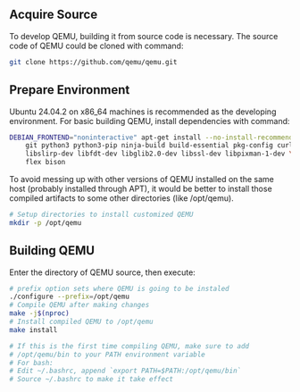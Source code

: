 ## Acquire Source

To develop QEMU, building it from source code is necessary. The source code of QEMU could be cloned with command:
```bash
git clone https://github.com/qemu/qemu.git
```

## Prepare Environment

Ubuntu 24.04.2 on x86_64 machines is recommended as the developing environment. For basic building QEMU, install dependencies with command:
```bash
DEBIAN_FRONTEND="noninteractive" apt-get install --no-install-recommends -y \
    git python3 python3-pip ninja-build build-essential pkg-config curl bc jq \
    libslirp-dev libfdt-dev libglib2.0-dev libssl-dev libpixman-1-dev \
    flex bison
```

To avoid messing up with other versions of QEMU installed on the same host (probably installed through APT), it would be better to install those compiled artifacts to some other directories (like /opt/qemu).
```bash
# Setup directories to install customized QEMU
mkdir -p /opt/qemu
```

## Building QEMU

Enter the directory of QEMU source, then execute:
```bash
# prefix option sets where QEMU is going to be instaled
./configure --prefix=/opt/qemu
# Compile QEMU after making changes
make -j$(nproc)
# Install compiled QEMU to /opt/qemu
make install

# If this is the first time compiling QEMU, make sure to add
# /opt/qemu/bin to your PATH environment variable
# For bash:
# Edit ~/.bashrc, append `export PATH=$PATH:/opt/qemu/bin`
# Source ~/.bashrc to make it take effect
```
